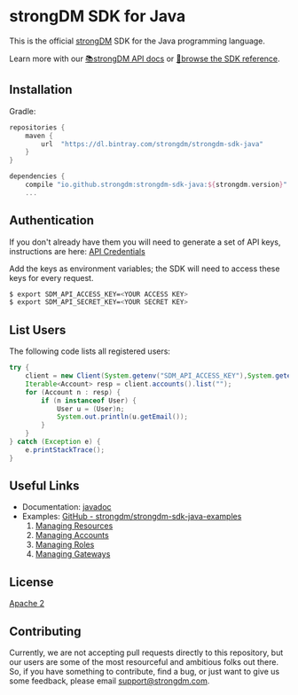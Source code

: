 # strongDM SDK for Java

This is the official [strongDM](https://www.strongdm.com/) SDK for the Java programming language.


Learn more with our [📚strongDM API docs](https://www.strongdm.com/docs/api/) or [📓browse the SDK reference](https://strongdm.github.io/strongdm-sdk-java-docs/).

## Installation

Gradle:

```gradle
repositories {
    maven {
        url  "https://dl.bintray.com/strongdm/strongdm-sdk-java" 
    }   
}

dependencies {
    compile "io.github.strongdm:strongdm-sdk-java:${strongdm.version}"
	...
```

## Authentication

If you don't already have them you will need to generate a set of API keys, instructions are here: [API Credentials](https://www.strongdm.com/docs/admin-guide/api-credentials/)

Add the keys as environment variables; the SDK will need to access these keys for every request.
```bash
$ export SDM_API_ACCESS_KEY=<YOUR ACCESS KEY>
$ export SDM_API_SECRET_KEY=<YOUR SECRET KEY>
```

## List Users
The following code lists all registered users:

```java
try {
	client = new Client(System.getenv("SDM_API_ACCESS_KEY"),System.getenv("SDM_API_SECRET_KEY"));
	Iterable<Account> resp = client.accounts().list("");
	for (Account n : resp) {
		if (n instanceof User) {
			User u = (User)n;
			System.out.println(u.getEmail());
		}
	}
} catch (Exception e) {
	e.printStackTrace();
}
```

## Useful Links

* Documentation:  [javadoc](https://strongdm.github.io/strongdm-sdk-java-docs/)
* Examples: [GitHub - strongdm/strongdm-sdk-java-examples](https://github.com/strongdm/strongdm-sdk-java-examples)
	1. [Managing Resources](https://github.com/strongdm/strongdm-sdk-java-examples/tree/master/1_managing_resources)
	2. [Managing Accounts](https://github.com/strongdm/strongdm-sdk-java-examples/tree/master/2_managing_accounts)
	3. [Managing Roles](https://github.com/strongdm/strongdm-sdk-java-examples/tree/master/3_managing_roles)
	4. [Managing Gateways](https://github.com/strongdm/strongdm-sdk-java-examples/tree/master/4_managing_gateways)
## License

[Apache 2](https://github.com/strongdm/strongdm-sdk-java/blob/master/LICENSE)

## Contributing 

Currently, we are not accepting pull requests directly to this repository, but our users are some of the most resourceful and ambitious folks out there. So, if you have something to contribute, find a bug, or just want to give us some feedback, please email <support@strongdm.com>.